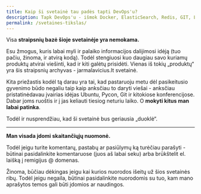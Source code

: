 ```yaml
---
title: Kaip ši svetainė tau padės tapti DevOps'u?
description: Tapk DevOps'u - išmok Docker, ElasticSearch, Redis, GIT, Linux ir kitų dalykų nešvaistant tam pinigų.
permalink: /svetaines-tikslas/
---
```


Visa <strong>straipsnių bazė šioje svetainėje yra nemokama.</strong>

Esu žmogus, kuris labai myli ir palaiko informacijos dalijimosi idėją (tuo pačiu, žinoma,
ir atvirą kodą). Todėl stengiuosi kuo daugiau savo kuriamų produktų atvirai viešinti, kad ir
kiti galėtų prisidėti. Vienas iš tokių „produktų“ yra šis
straipsnių archyvas - jarmalavicius.lt svetainė.

Kita priežastis kodėl tą darau yra tai, kad pastaruoju metu dėl pasikeitusio gyvenimo būdo negaliu
taip kaip anksčiau to daryti viešai - anksčiau pristatinėdavau įvairias idėjas Ubuntu, Pycon, Git ir
kitokiose konferencijose. Dabar joms ruoštis ir į jas keliauti tiesiog neturiu laiko. O
<strong>mokyti kitus man labai patinka</strong>.

Todėl ir nusprendžiau, kad ši svetainė bus geriausia „duoklė“.

<hr/>

<strong>Man visada įdomi skaitančiųjų nuomonė.</strong>

Todėl jeigu turite komentarų, pastabų ar pasiūlymų ką turėčiau parašyti - būtinai pasidalinkite
komentaruose (juos aš labai seku) arba brūkštelit el. laišką į remigijus @ domenas.

Žinoma, būčiau dėkingas jeigu kai kurios nuorodos išeitų už šios svetainės ribų. Todėl jeigu negaila,
būtinai pasidalinkite nuorodomis su tuo, kam mano aprašytos temos gali būti įdomios ar naudingos.
